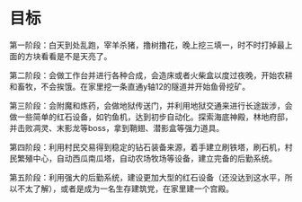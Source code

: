 # 目标

第一阶段：白天到处乱跑，宰羊杀猪，撸树撸花，晚上挖三填一，时不时打掉最上面的方块看看是不是天亮了。

第二阶段：会做工作台并进行各种合成，会造床或者火柴盒以度过夜晚，开始农耕和畜牧，不会挨饿。在家里挖一条直通y轴12的隧道并开始鱼骨挖矿。

第三阶段：会附魔和炼药，会做地狱传送门，并利用地狱交通来进行长途跋涉，会做一些简单的红石设备，如钓鱼机，达到初步自动化。探索海底神殿，林地府邸，并击败凋灵、末影龙等boss，拿到鞘翅、潜影盒等强力道具。

第四阶段：利用村民交易得到稳定的钻石装备来源，着手建立刷铁塔，刷石机，村民繁殖中心，自动西瓜南瓜塔，自动农场牧场等设备，建立完备的后勤系统。

第五阶段：利用强大的后勤系统，建设更加大型的红石设备（还没达到这水平，所以不太了解），或者是成为一名生存建筑党，在家里建一个宫殿。



